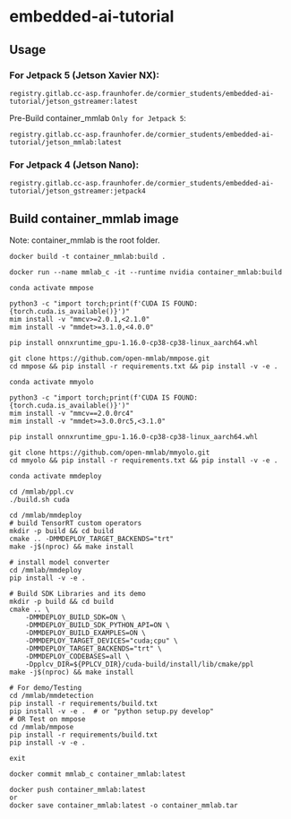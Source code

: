 # embedded-ai-tutorial

## Usage

### For Jetpack 5 (Jetson Xavier NX):

```registry.gitlab.cc-asp.fraunhofer.de/cormier_students/embedded-ai-tutorial/jetson_gstreamer:latest```

Pre-Build container_mmlab `Only for Jetpack 5`:

```registry.gitlab.cc-asp.fraunhofer.de/cormier_students/embedded-ai-tutorial/jetson_mmlab:latest```

### For Jetpack 4 (Jetson Nano):

```registry.gitlab.cc-asp.fraunhofer.de/cormier_students/embedded-ai-tutorial/jetson_gstreamer:jetpack4```


## Build container_mmlab image
Note: container_mmlab is the root folder.
```
docker build -t container_mmlab:build .

docker run --name mmlab_c -it --runtime nvidia container_mmlab:build
```
```
conda activate mmpose

python3 -c "import torch;print(f'CUDA IS FOUND:{torch.cuda.is_available()}')"
mim install -v "mmcv>=2.0.1,<2.1.0"
mim install -v "mmdet>=3.1.0,<4.0.0"

pip install onnxruntime_gpu-1.16.0-cp38-cp38-linux_aarch64.whl

git clone https://github.com/open-mmlab/mmpose.git
cd mmpose && pip install -r requirements.txt && pip install -v -e .
```
```
conda activate mmyolo

python3 -c "import torch;print(f'CUDA IS FOUND:{torch.cuda.is_available()}')"
mim install -v "mmcv==2.0.0rc4"
mim install -v "mmdet>=3.0.0rc5,<3.1.0"

pip install onnxruntime_gpu-1.16.0-cp38-cp38-linux_aarch64.whl

git clone https://github.com/open-mmlab/mmyolo.git
cd mmyolo && pip install -r requirements.txt && pip install -v -e .
```
```
conda activate mmdeploy

cd /mmlab/ppl.cv
./build.sh cuda

cd /mmlab/mmdeploy
# build TensorRT custom operators
mkdir -p build && cd build
cmake .. -DMMDEPLOY_TARGET_BACKENDS="trt"
make -j$(nproc) && make install

# install model converter
cd /mmlab/mmdeploy
pip install -v -e .

# Build SDK Libraries and its demo
mkdir -p build && cd build
cmake .. \
    -DMMDEPLOY_BUILD_SDK=ON \
    -DMMDEPLOY_BUILD_SDK_PYTHON_API=ON \
    -DMMDEPLOY_BUILD_EXAMPLES=ON \
    -DMMDEPLOY_TARGET_DEVICES="cuda;cpu" \
    -DMMDEPLOY_TARGET_BACKENDS="trt" \
    -DMMDEPLOY_CODEBASES=all \
    -Dpplcv_DIR=${PPLCV_DIR}/cuda-build/install/lib/cmake/ppl
make -j$(nproc) && make install

# For demo/Testing
cd /mmlab/mmdetection
pip install -r requirements/build.txt
pip install -v -e .  # or "python setup.py develop"
# OR Test on mmpose
cd /mmlab/mmpose
pip install -r requirements/build.txt
pip install -v -e .
```
```
exit

docker commit mmlab_c container_mmlab:latest

docker push container_mmlab:latest
or
docker save container_mmlab:latest -o container_mmlab.tar
```
